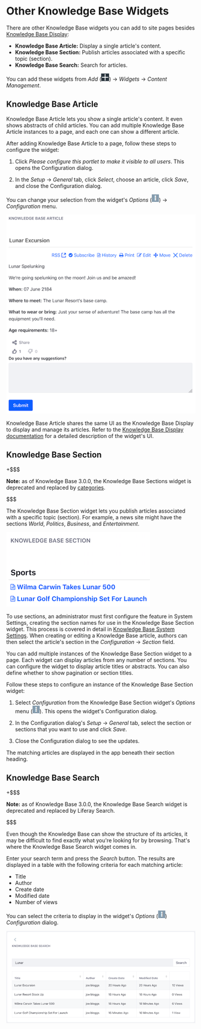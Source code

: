 # Other Knowledge Base Widgets [](id=other-knowledge-base-widgets)

There are other Knowledge Base widgets you can add to site pages besides 
[Knowledge Base Display](/discover/portal/-/knowledge_base/7-1/knowledge-base-display): 

-   **Knowledge Base Article:** Display a single article's content.
-   **Knowledge Base Section:** Publish articles associated with a specific 
    topic (section).
-   **Knowledge Base Search:** Search for articles.

You can add these widgets from *Add* 
(![Add](../../../../images/icon-add-app.png)) 
&rarr; *Widgets* &rarr; *Content Management*. 

## Knowledge Base Article [](id=knowledge-base-article)

Knowledge Base Article lets you show a single article's content. It even shows 
abstracts of child articles. You can add multiple Knowledge Base Article 
instances to a page, and each one can show a different article. 

After adding Knowledge Base Article to a page, follow these steps to configure 
the widget: 

1.  Click *Please configure this portlet to make it visible to all users*. This 
    opens the Configuration dialog. 

2.  In the *Setup* &rarr; *General* tab, click *Select*, choose an article, 
    click *Save*, and close the Configuration dialog. 

You can change your selection from the widget's *Options* 
(![Options](../../../../images/icon-app-options.png)) 
&rarr; *Configuration* menu. 

![Figure 1: The Knowledge Base Article app is great at displaying individual articles.](../../../../images/kb-article.png)

Knowledge Base Article shares the same UI as the Knowledge Base Display to 
display and manage its articles. Refer to the 
[Knowledge Base Display documentation](/discover/portal/-/knowledge_base/7-1/knowledge-base-display) 
for a detailed description of the widget's UI. 

## Knowledge Base Section [](id=knowledge-base-section)

+$$$

**Note:** as of Knowledge Base 3.0.0, the Knowledge Base Sections widget is 
deprecated and replaced by 
[categories](/discover/portal/-/knowledge_base/7-1/organizing-content-with-tags-and-categories). 

$$$

The Knowledge Base Section widget lets you publish articles associated with a 
specific topic (section). For example, a news site might have the sections 
*World*, *Politics*, *Business*, and *Entertainment*. 

![Figure 2: The Knowledge Base Section widget.](../../../../images/kb-section.png)

To use sections, an administrator must first configure the feature in System 
Settings, creating the section names for use in the Knowledge Base Section 
widget. This process is covered in detail in 
[Knowledge Base System Settings](/discover/portal/-/knowledge_base/7-1/knowledge-base-system-settings). 
When creating or editing a Knowledge Base article, authors can then select the 
article's section in the *Configuration* &rarr; *Section* field. 

You can add multiple instances of the Knowledge Base Section widget to a page. 
Each widget can display articles from any number of sections. You can configure 
the widget to display article titles or abstracts. You can also define whether 
to show pagination or section titles. 

Follow these steps to configure an instance of the Knowledge Base Section 
widget:

1.  Select *Configuration* from the Knowledge Base Section widget's *Options* 
    menu (![Options](../../../../images/icon-app-options.png)). 
    This opens the widget's Configuration dialog. 

2.  In the Configuration dialog's *Setup* &rarr; *General* tab, select the 
    section or sections that you want to use and click *Save*.
 
3.  Close the Configuration dialog to see the updates.

The matching articles are displayed in the app beneath their section heading. 

## Knowledge Base Search [](id=knowledge-base-search)

+$$$

**Note:** as of Knowledge Base 3.0.0, the Knowledge Base Search widget is 
deprecated and replaced by Liferay Search.

$$$

Even though the Knowledge Base can show the structure of its articles, it may be 
difficult to find exactly what you're looking for by browsing. That's where the 
Knowledge Base Search widget comes in. 

Enter your search term and press the *Search* button. The results are displayed
in a table with the following criteria for each matching article:

-   Title
-   Author
-   Create date
-   Modified date
-   Number of views

You can select the criteria to display in the widget's *Options* 
(![Options](../../../../images/icon-app-options.png)) 
*Configuration* dialog. 

![Figure 3: The Knowledge Base Search widget lets you search the Knowledge Base for keywords.](../../../../images/kb-search.png)
